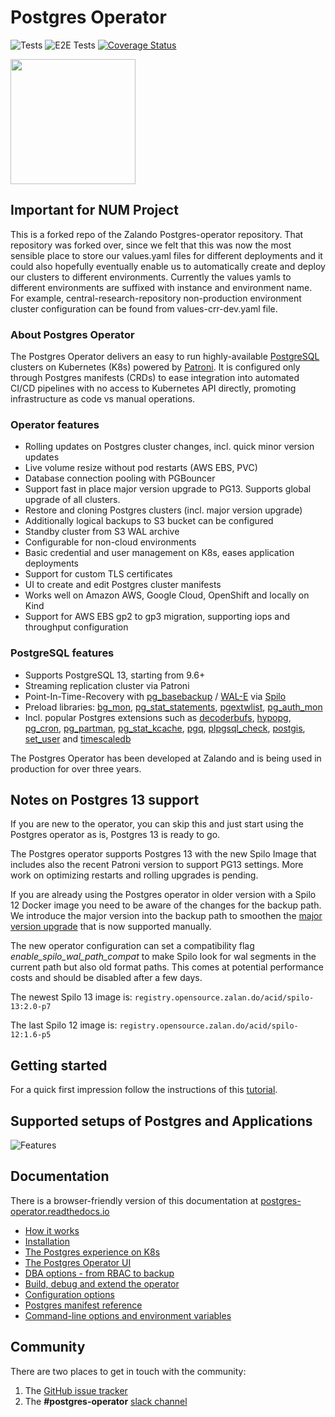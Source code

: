 # Postgres Operator


![Tests](https://github.com/zalando/postgres-operator/workflows/operator-tests/badge.svg)
![E2E Tests](https://github.com/zalando/postgres-operator/workflows/operator-e2e-tests/badge.svg)
[![Coverage Status](https://coveralls.io/repos/github/zalando/postgres-operator/badge.svg?branch=master)](https://coveralls.io/github/zalando/postgres-operator?branch=master)

<img src="docs/diagrams/logo.png" width="200">


## Important for NUM Project

This is a forked repo of the Zalando Postgres-operator repository. That repository was forked over, since we felt that
this was now the most sensible place to store our values.yaml files for different deployments and it could also hopefully
eventually enable us to automatically create and deploy our clusters to different environments. Currently the values yamls
to different environments are suffixed with instance and environment name. For example, central-research-repository
non-production environment cluster configuration can be found from values-crr-dev.yaml file.

### About Postgres Operator

The Postgres Operator delivers an easy to run highly-available [PostgreSQL](https://www.postgresql.org/)
clusters on Kubernetes (K8s) powered by [Patroni](https://github.com/zalando/patroni).
It is configured only through Postgres manifests (CRDs) to ease integration into automated CI/CD
pipelines with no access to Kubernetes API directly, promoting infrastructure as code vs manual operations.

### Operator features

* Rolling updates on Postgres cluster changes, incl. quick minor version updates
* Live volume resize without pod restarts (AWS EBS, PVC)
* Database connection pooling with PGBouncer
* Support fast in place major version upgrade to PG13. Supports global upgrade of all clusters.
* Restore and cloning Postgres clusters (incl. major version upgrade)
* Additionally logical backups to S3 bucket can be configured
* Standby cluster from S3 WAL archive
* Configurable for non-cloud environments
* Basic credential and user management on K8s, eases application deployments
* Support for custom TLS certificates
* UI to create and edit Postgres cluster manifests
* Works well on Amazon AWS, Google Cloud, OpenShift and locally on Kind
* Support for AWS EBS gp2 to gp3 migration, supporting iops and throughput configuration

### PostgreSQL features

* Supports PostgreSQL 13, starting from 9.6+
* Streaming replication cluster via Patroni
* Point-In-Time-Recovery with
[pg_basebackup](https://www.postgresql.org/docs/11/app-pgbasebackup.html) /
[WAL-E](https://github.com/wal-e/wal-e) via [Spilo](https://github.com/zalando/spilo)
* Preload libraries: [bg_mon](https://github.com/CyberDem0n/bg_mon),
[pg_stat_statements](https://www.postgresql.org/docs/9.4/pgstatstatements.html),
[pgextwlist](https://github.com/dimitri/pgextwlist),
[pg_auth_mon](https://github.com/RafiaSabih/pg_auth_mon)
* Incl. popular Postgres extensions such as
[decoderbufs](https://github.com/debezium/postgres-decoderbufs),
[hypopg](https://github.com/HypoPG/hypopg),
[pg_cron](https://github.com/citusdata/pg_cron),
[pg_partman](https://github.com/pgpartman/pg_partman),
[pg_stat_kcache](https://github.com/powa-team/pg_stat_kcache),
[pgq](https://github.com/pgq/pgq),
[plpgsql_check](https://github.com/okbob/plpgsql_check),
[postgis](https://postgis.net/),
[set_user](https://github.com/pgaudit/set_user) and
[timescaledb](https://github.com/timescale/timescaledb)

The Postgres Operator has been developed at Zalando and is being used in
production for over three years.

## Notes on Postgres 13 support

If you are new to the operator, you can skip this and just start using the Postgres operator as is, Postgres 13 is ready to go.

The Postgres operator supports Postgres 13 with the new Spilo Image that includes also the recent Patroni version to support PG13 settings.
More work on optimizing restarts and rolling upgrades is pending.

If you are already using the Postgres operator in older version with a Spilo 12 Docker image you need to be aware of the changes for the backup path.
We introduce the major version into the backup path to smoothen the [major version upgrade](docs/administrator.md#minor-and-major-version-upgrade) that is now supported manually.

The new operator configuration can set a compatibility flag *enable_spilo_wal_path_compat* to make Spilo look for wal segments in the current path but also old format paths.
This comes at potential performance costs and should be disabled after a few days.

The newest Spilo 13 image is: `registry.opensource.zalan.do/acid/spilo-13:2.0-p7`

The last Spilo 12 image is: `registry.opensource.zalan.do/acid/spilo-12:1.6-p5`


## Getting started

For a quick first impression follow the instructions of this
[tutorial](docs/quickstart.md).

## Supported setups of Postgres and Applications

![Features](docs/diagrams/neutral_operator.png)

## Documentation

There is a browser-friendly version of this documentation at
[postgres-operator.readthedocs.io](https://postgres-operator.readthedocs.io)

* [How it works](docs/index.md)
* [Installation](docs/quickstart.md#deployment-options)
* [The Postgres experience on K8s](docs/user.md)
* [The Postgres Operator UI](docs/operator-ui.md)
* [DBA options - from RBAC to backup](docs/administrator.md)
* [Build, debug and extend the operator](docs/developer.md)
* [Configuration options](docs/reference/operator_parameters.md)
* [Postgres manifest reference](docs/reference/cluster_manifest.md)
* [Command-line options and environment variables](docs/reference/command_line_and_environment.md)

## Community

There are two places to get in touch with the community:
1. The [GitHub issue tracker](https://github.com/zalando/postgres-operator/issues)
2. The **#postgres-operator** [slack channel](https://postgres-slack.herokuapp.com)
